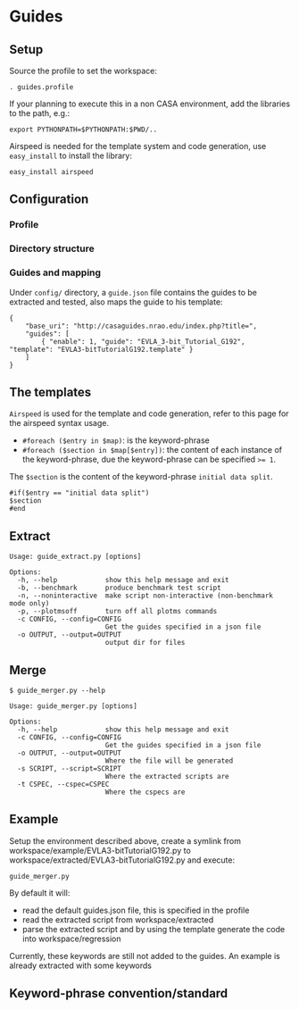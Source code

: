 # Guides

## Setup

Source the profile to set the workspace:

```
. guides.profile
```

If your planning to execute this in a non CASA environment, add the libraries to the path, e.g.:

```
export PYTHONPATH=$PYTHONPATH:$PWD/..
```

Airspeed is needed for the template system and code generation, use ```easy_install``` to install the library:

```
easy_install airspeed
```

## Configuration

### Profile

### Directory structure

### Guides and mapping

Under ```config/``` directory, a ```guide.json``` file contains the guides to be extracted and tested, also maps the guide to his template:

```
{
    "base_uri": "http://casaguides.nrao.edu/index.php?title=",
    "guides": [
        { "enable": 1, "guide": "EVLA_3-bit_Tutorial_G192", "template": "EVLA3-bitTutorialG192.template" }
    ]
}
```

## The templates

```Airspeed``` is used for the template and code generation, refer to this page for the airspeed syntax usage.

   * ```#foreach ($entry in $map)```: is the keyword-phrase
   * ```#foreach ($section in $map[$entry])```: the content of each instance of the keyword-phrase, due the keyword-phrase can be specified ```>= 1```.

The ```$section``` is the content of the keyword-phrase ```initial data split```.

```
#if($entry == "initial data split")
$section
#end
```

## Extract

```
Usage: guide_extract.py [options]

Options:
  -h, --help            show this help message and exit
  -b, --benchmark       produce benchmark test script
  -n, --noninteractive  make script non-interactive (non-benchmark mode only)
  -p, --plotmsoff       turn off all plotms commands
  -c CONFIG, --config=CONFIG
                        Get the guides specified in a json file
  -o OUTPUT, --output=OUTPUT
                        output dir for files
```

## Merge

```[
$ guide_merger.py --help

Usage: guide_merger.py [options]

Options:
  -h, --help            show this help message and exit
  -c CONFIG, --config=CONFIG
                        Get the guides specified in a json file
  -o OUTPUT, --output=OUTPUT
                        Where the file will be generated
  -s SCRIPT, --script=SCRIPT
                        Where the extracted scripts are
  -t CSPEC, --cspec=CSPEC
                        Where the cspecs are
```

## Example

Setup the environment described above, create a symlink from workspace/example/EVLA3-bitTutorialG192.py to workspace/extracted/EVLA3-bitTutorialG192.py and execute:

```
guide_merger.py
```

By default it will:

   * read the default guides.json file, this is specified in the profile
   * read the extracted script from workspace/extracted
   * parse the extracted script and by using the template generate the code into workspace/regression

Currently, these keywords are still not added to the guides. An example is already extracted with some keywords

## Keyword-phrase convention/standard